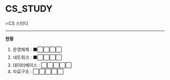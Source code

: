 # CS_STUDY
🔥CS 스터디

---

**현황**

1. 운영체제      : ⬛⬜⬜⬜⬜
2. 네트워크      : ⬛⬜⬜⬜⬜
3. 데이터베이스  : ⬜⬜⬜⬜⬜
4. 자료구조      : ⬜⬜⬜⬜⬜
